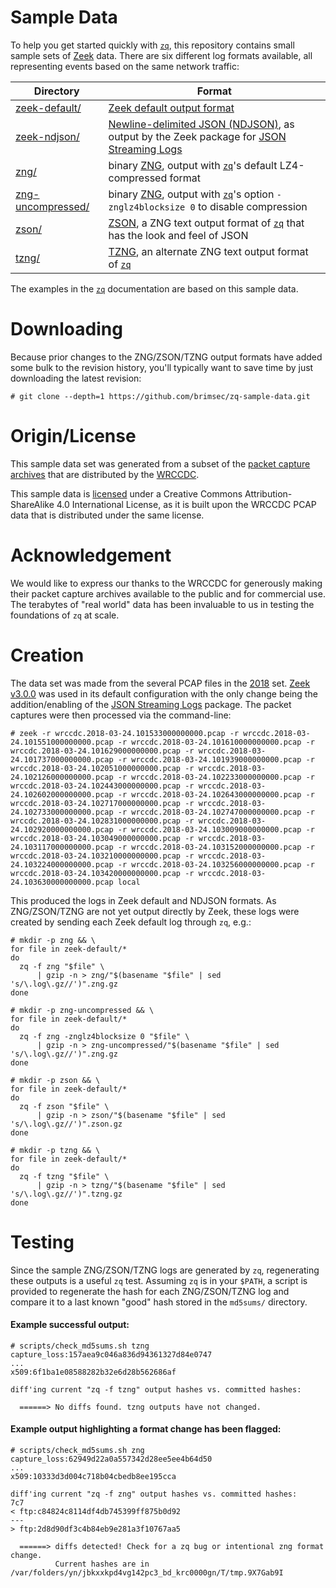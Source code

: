 # Sample Data

To help you get started quickly with [`zq`](https://github.com/brimsec/zq), this repository contains small sample sets of [Zeek](https://www.zeek.org/) data. There are six different log formats available, all representing events based on the same network traffic:

| Directory | Format |
|-----------|--------|
| [zeek-default/](zeek-default) | [Zeek default output format](https://docs.zeek.org/en/master/log-formats.html#zeek-tsv-format-logs) |
| [zeek-ndjson/](zeek-ndjson) | [ Newline-delimited JSON (NDJSON)](http://ndjson.org/), as output by the Zeek package for [JSON Streaming Logs](https://github.com/corelight/json-streaming-logs) |
| [zng/](zng) | binary [ZNG](https://github.com/brimsec/zq/blob/master/zng/docs/README.md), output with [`zq`](https://github.com/brimsec/zq)'s default LZ4-compressed format |
| [zng-uncompressed/](zng-uncompressed) | binary [ZNG](https://github.com/brimsec/zq/blob/master/zng/docs/README.md), output with [`zq`](https://github.com/brimsec/zq)'s option `-znglz4blocksize 0` to disable compression |
| [zson/](zson) | [ZSON](https://github.com/brimsec/zq/blob/master/zng/docs/zson.md), a ZNG text output format of [`zq`](https://github.com/brimsec/zq) that has the look and feel of JSON |
| [tzng/](tzng) | [TZNG](https://github.com/brimsec/zq/blob/master/zng/docs/README.md), an alternate ZNG text output format of [`zq`](https://github.com/brimsec/zq) |

The examples in the [`zq`](https://github.com/brimsec/zq) documentation are based on this sample data.

# Downloading

Because prior changes to the ZNG/ZSON/TZNG output formats have added some bulk to the revision history, you'll typically want to save time by just downloading the latest revision:

```
# git clone --depth=1 https://github.com/brimsec/zq-sample-data.git
```

# Origin/License

This sample data set was generated from a subset of the [packet capture archives](https://archive.wrccdc.org/pcaps/) that are distributed by the [WRCCDC](https://www.wrccdc.org/).

This sample data is [licensed](LICENSE) under a Creative Commons Attribution-ShareAlike 4.0 International License, as it is built upon the WRCCDC PCAP data that is distributed under the same license.

# Acknowledgement

We would like to express our thanks to the WRCCDC for generously making their packet capture archives available to the public and for commercial use. The terabytes of "real world" data has been invaluable to us in testing the foundations of `zq` at scale.

# Creation

The data set was made from the several PCAP files in the [2018](https://archive.wrccdc.org/pcaps/2018/) set. [Zeek v3.0.0](https://github.com/zeek/zeek/releases/tag/v3.0.0) was used in its default configuration with the only change being the addition/enabling of the [JSON Streaming Logs](https://github.com/corelight/json-streaming-logs) package. The packet captures were then processed via the command-line:

```
# zeek -r wrccdc.2018-03-24.101533000000000.pcap -r wrccdc.2018-03-24.101551000000000.pcap -r wrccdc.2018-03-24.101610000000000.pcap -r wrccdc.2018-03-24.101629000000000.pcap -r wrccdc.2018-03-24.101737000000000.pcap -r wrccdc.2018-03-24.101939000000000.pcap -r wrccdc.2018-03-24.102051000000000.pcap -r wrccdc.2018-03-24.102126000000000.pcap -r wrccdc.2018-03-24.102233000000000.pcap -r wrccdc.2018-03-24.102443000000000.pcap -r wrccdc.2018-03-24.102602000000000.pcap -r wrccdc.2018-03-24.102643000000000.pcap -r wrccdc.2018-03-24.102717000000000.pcap -r wrccdc.2018-03-24.102733000000000.pcap -r wrccdc.2018-03-24.102747000000000.pcap -r wrccdc.2018-03-24.102831000000000.pcap -r wrccdc.2018-03-24.102920000000000.pcap -r wrccdc.2018-03-24.103009000000000.pcap -r wrccdc.2018-03-24.103049000000000.pcap -r wrccdc.2018-03-24.103117000000000.pcap -r wrccdc.2018-03-24.103152000000000.pcap -r wrccdc.2018-03-24.103210000000000.pcap -r wrccdc.2018-03-24.103224000000000.pcap -r wrccdc.2018-03-24.103256000000000.pcap -r wrccdc.2018-03-24.103420000000000.pcap -r wrccdc.2018-03-24.103630000000000.pcap local
```

This produced the logs in Zeek default and NDJSON formats. As ZNG/ZSON/TZNG are not yet output directly by Zeek, these logs were created by sending each Zeek default log through `zq`, e.g.:

```
# mkdir -p zng && \
for file in zeek-default/*
do
  zq -f zng "$file" \
      | gzip -n > zng/"$(basename "$file" | sed 's/\.log\.gz//')".zng.gz
done

# mkdir -p zng-uncompressed && \
for file in zeek-default/*
do
  zq -f zng -znglz4blocksize 0 "$file" \
      | gzip -n > zng-uncompressed/"$(basename "$file" | sed 's/\.log\.gz//')".zng.gz
done

# mkdir -p zson && \
for file in zeek-default/*
do
  zq -f zson "$file" \
      | gzip -n > zson/"$(basename "$file" | sed 's/\.log\.gz//')".zson.gz
done

# mkdir -p tzng && \
for file in zeek-default/*
do
  zq -f tzng "$file" \
      | gzip -n > tzng/"$(basename "$file" | sed 's/\.log\.gz//')".tzng.gz
done

```

# Testing

Since the sample ZNG/ZSON/TZNG logs are generated by `zq`, regenerating these outputs is a useful `zq` test. Assuming `zq` is in your `$PATH`, a script is provided to regenerate the hash for each ZNG/ZSON/TZNG log and compare it to a last known "good" hash stored in the `md5sums/` directory.

#### Example successful output:

```
# scripts/check_md5sums.sh tzng
capture_loss:157aea9c046a836d94361327d84e0747
...
x509:6f1ba1e08588282b32e6d28b562686af

diff'ing current "zq -f tzng" output hashes vs. committed hashes:

  ======> No diffs found. tzng outputs have not changed.
```

#### Example output highlighting a format change has been flagged:

```
# scripts/check_md5sums.sh zng
capture_loss:62949d22a0a557342d28ee5ee4b64d50
...
x509:10333d3d004c718b04cbedb8ee195cca

diff'ing current "zq -f zng" output hashes vs. committed hashes:
7c7
< ftp:c84824c8114df4db745399ff875b0d92
---
> ftp:2d8d90df3c4b84eb9e281a3f10767aa5

  ======> diffs detected! Check for a zq bug or intentional zng format change.
          Current hashes are in /var/folders/yn/jbkxxkpd4vg142pc3_bd_krc0000gn/T/tmp.9X7Gab9I
```
